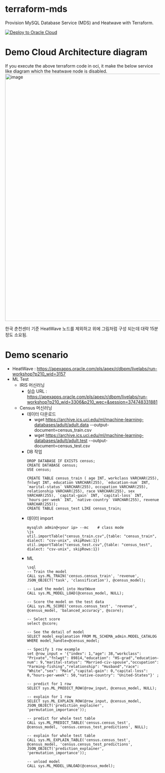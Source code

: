 # terraform-mds

Provision MySQL Database Service (MDS) and Heatwave with Terraform.

[![Deploy to Oracle Cloud](https://oci-resourcemanager-plugin.plugins.oci.oraclecloud.com/latest/deploy-to-oracle-cloud.svg)](https://cloud.oracle.com/resourcemanager/stacks/create?zipUrl=https://github.com/khkwon01/terraform-mds/archive/refs/tags/mds-heatwave-v2.2.0.zip)


# Demo Cloud Architecture diagram
If you execute the above terraform code in oci, it make the below service like diagram which the heatwave node is disabled.
<img width="802" alt="image" src="https://user-images.githubusercontent.com/8789421/213102145-3a14870d-7a6a-4a54-a1fb-d2eee02c4d58.png">

한국 춘천센터 기준 HeatWave 노드를 제외하고 위에 그림처럼 구성 되는데 대략 15분 정도 소요됨.

# Demo scenario
- HeatWave : https://apexapps.oracle.com/pls/apex/r/dbpm/livelabs/run-workshop?p210_wid=3157
- ML Test
  - IRIS 머신러닝
    - 실습 URL : https://apexapps.oracle.com/pls/apex/r/dbpm/livelabs/run-workshop?p210_wid=3306&p210_wec=&session=374748331881
  - Census 머신러닝
    - 데이터 다운로드
      - wget https://archive.ics.uci.edu/ml/machine-learning-databases/adult/adult.data --output-document=census_train.csv
      - wget https://archive.ics.uci.edu/ml/machine-learning-databases/adult/adult.test --output-document=census_test.csv
    - DB 작업
      ```
      DROP DATABASE IF EXISTS census;
      CREATE DATABASE census;
      USE census;

      CREATE TABLE census_train ( age INT, workclass VARCHAR(255), fnlwgt INT, education VARCHAR(255), `education-num` INT, `marital-status` VARCHAR(255), occupation VARCHAR(255), relationship VARCHAR(255), race VARCHAR(255), sex VARCHAR(255), `capital-gain` INT, `capital-loss` INT, `hours-per-week` INT, `native-country` VARCHAR(255), revenue VARCHAR(255));
      CREATE TABLE census_test LIKE census_train;
      ``` 
    - 데이터 import
      ```
      mysqlsh admin@<your ip> --mc    # class mode
      \js
      util.importTable("census_train.csv",{table: "census_train", dialect: "csv-unix", skipRows:1})
      util.importTable("census_test.csv",{table: "census_test", dialect: "csv-unix", skipRows:1})
      ```
    - ML 
      ```
      \sql
      -- Train the model
      CALL sys.ML_TRAIN('census.census_train', 'revenue', JSON_OBJECT('task', 'classification'), @census_model);
      
      -- Load the model into HeatWave
      CALL sys.ML_MODEL_LOAD(@census_model, NULL);
      
      -- Score the model on the test data
      CALL sys.ML_SCORE('census.census_test', 'revenue', @census_model, 'balanced_accuracy', @score);
      
      -- Select score
      select @score;
      
      -- See the detail of model
      SELECT model_explanation FROM ML_SCHEMA_admin.MODEL_CATALOG WHERE model_handle=@census_model;
      
      -- Specify 1 row example
      set @row_input = '{"index": 1,"age": 38,"workclass": "Private","fnlwgt": 89814,"education": "HS-grad","education-num": 9,"marital-status": "Married-civ-spouse","occupation": "Farming-fishing","relationship": "Husband","race": "White","sex": "Male","capital-gain": 0,"capital-loss": 0,"hours-per-week": 50,"native-country": "United-States"}' ;
      
      -- predict for 1 row
      SELECT sys.ML_PREDICT_ROW(@row_input, @census_model, NULL);
      
      -- explain for 1 row
      SELECT sys.ML_EXPLAIN_ROW(@row_input, @census_model, JSON_OBJECT('prediction_explainer', 'permutation_importance'));
      
      -- predict for whole test table
      CALL sys.ML_PREDICT_TABLE('census.census_test', @census_model, 'census.census_test_predictions', NULL);
      
      -- explain for whole test table
      CALL sys.ML_EXPLAIN_TABLE('census.census_test', @census_model, 'census.census_test_predictions', JSON_OBJECT('prediction_explainer', 'permutation_importance'));
      
      -- unload model
      CALL sys.ML_MODEL_UNLOAD(@census_model);
      ```
